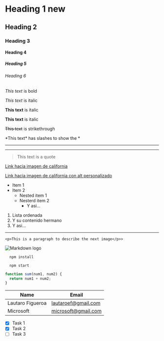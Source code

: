 # Heading 1 new

## Heading 2

### Heading 3

#### Heading 4

##### Heading 5

###### Heading 6

## <!-- Horizontal line -->

<!-- Italics -->

_This text_ is bold

_This text_ is italic

<!-- Strong -->

**This text** is italic

**This text** is italic

<!-- Strikethrough -->

~~This text~~ is strikethrough

\*This text\* has slashes to show the \*

---

---

<!-- Blockquote -->

> This text is a quote

<!-- Links -->

[Link hacia imagen de california](https://image.shutterstock.com/image-photo/beautiful-sunset-los-angeles-downtown-600w-1418018357.jpg)

[Link hacia imagen de california con alt personalizado](https://image.shutterstock.com/image-photo/beautiful-sunset-los-angeles-downtown-600w-1418018357.jpg "Show Alternative Title")

<!-- UL -->

- Item 1
- Item 2
  - Nested item 1
  - Nesterd item 2
    - Y asi...

<!-- OL -->

1. Lista ordenada
1. Y su contenido hermano
1. Y asi...

---

<!-- Inline Code Block -->

`<p>This is a paragraph to describe the next image</p>>`

<!-- Images -->

![Markdown logo](https://res.cloudinary.com/practicaldev/image/fetch/s--pFn86d2h--/c_limit%2Cf_auto%2Cfl_progressive%2Cq_auto%2Cw_880/https://markdown-here.com/img/icon256.png)

<!-- Github Markdowns -->

```
  npm install

  npm start
```

```javascript
function sum(num1, num2) {
  return num1 + num2;
}
```

<!-- Tables -->

| Name             | Email               |
| ---------------- | ------------------- |
| Lautaro Figueroa | lautaroef@gmail.com |
| Microsoft        | microsoft@gmail.com |

<!-- Task List -->

- [x] Task 1
- [x] Task 2
- [ ] Task 3
